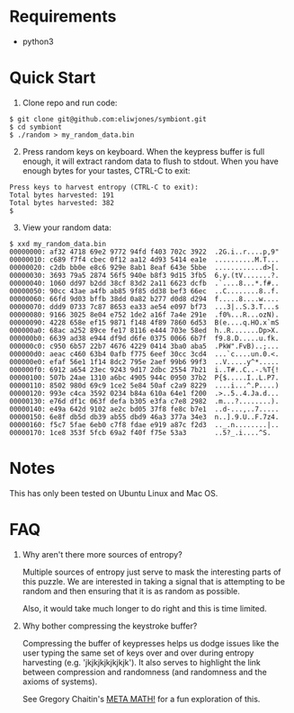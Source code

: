 Requirements
============

* python3

Quick Start
===========

1. Clone repo and run code:
```
$ git clone git@github.com:eliwjones/symbiont.git
$ cd symbiont
$ ./random > my_random_data.bin
```

2. Press random keys on keyboard.  When the keypress buffer is full enough, it will extract random data to flush to stdout.  When you have enough bytes for your tastes, CTRL-C to exit:
```
Press keys to harvest entropy (CTRL-C to exit):
Total bytes harvested: 191
Total bytes harvested: 382
$
```

3. View your random data:
```
$ xxd my_random_data.bin
00000000: af32 4718 69e2 9772 94fd f403 702c 3922  .2G.i..r....p,9"
00000010: c689 f7f4 cbec 0f12 aa12 4d93 5414 ea1e  ..........M.T...
00000020: c2db bb0e e8c6 929e 8ab1 8eaf 643e 5bbe  ............d>[.
00000030: 3693 79a5 2874 56f5 940e b8f3 9d15 3fb5  6.y.(tV.......?.
00000040: 1060 dd97 b2dd 38cf 83d2 2a11 6623 dcfb  .`....8...*.f#..
00000050: 90cc 43ae a4fb ab85 9f85 dd38 bef3 66ec  ..C........8..f.
00000060: 66fd 9d03 bffb 38dd 0a82 b277 d0d8 d294  f.....8....w....
00000070: ddd9 0733 7c87 8653 ea33 ae54 e097 bf73  ...3|..S.3.T...s
00000080: 9166 3025 8e04 e752 1de2 a16f 7a4e 291e  .f0%...R...ozN).
00000090: 4228 658e ef15 9871 f148 4f89 7860 6d53  B(e....q.HO.x`mS
000000a0: 68ac a252 89ce fe17 8116 e444 703e 58ed  h..R.......Dp>X.
000000b0: 6639 ad38 e944 df9d d6fe 0375 0066 6b7f  f9.8.D.....u.fk.
000000c0: c950 6b57 22b7 4676 4229 0414 3ba0 aba5  .PkW".FvB)..;...
000000d0: aeac c460 63b4 0afb f775 6eef 30cc 3cd4  ...`c....un.0.<.
000000e0: efaf 56e1 1f14 8dc2 795e 2aef 99b6 99f3  ..V.....y^*.....
000000f0: 6912 a654 23ec 9243 9d17 2dbc 2554 7b21  i..T#..C..-.%T{!
00000100: 507b 24ae 1310 a6bc 4905 944c 0950 37b2  P{$.....I..L.P7.
00000110: 8502 980d 69c9 1ce2 5e84 50af c2a9 8229  ....i...^.P....)
00000120: 993e c4ca 3592 0234 b84a 610a 64e1 f200  .>..5..4.Ja.d...
00000130: e76d df1c 063f defa b305 e3fa c7e8 2982  .m...?........).
00000140: e49a 642d 9102 ae2c bd05 37f8 fe8c b7e1  ..d-...,..7.....
00000150: 6e8f db5d db39 ab55 dbd9 46a3 377a 34e3  n..].9.U..F.7z4.
00000160: f5c7 5fae 6eb0 c7f8 fdae e919 a87c f2d3  .._.n........|..
00000170: 1ce8 353f 5fcb 69a2 f40f f75e 53a3       ..5?_.i....^S.
```

Notes
=====

This has only been tested on Ubuntu Linux and Mac OS.

FAQ
===

1. Why aren't there more sources of entropy?

   Multiple sources of entropy just serve to mask the interesting parts of this puzzle.  We are interested in taking a signal that is attempting to be random and then ensuring that it is as random as possible.
   
   Also, it would take much longer to do right and this is time limited.

2. Why bother compressing the keystroke buffer?

   Compressing the buffer of keypresses helps us dodge issues like the user typing the same set of keys over and over during entropy harvesting (e.g. 'jkjkjkjkjkjkjk').  It also serves to highlight the link between compression and randomness (and randomness and the axioms of systems).

   See Gregory Chaitin's [META MATH!](https://arxiv.org/pdf/math/0404335.pdf) for a fun exploration of this.
